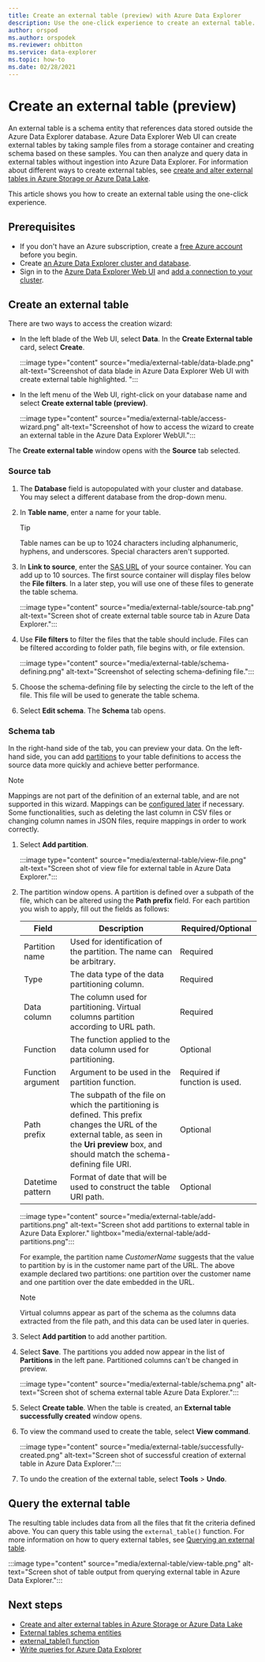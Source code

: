 ```yaml
---
title: Create an external table (preview) with Azure Data Explorer
description: Use the one-click experience to create an external table.
author: orspod
ms.author: orspodek
ms.reviewer: ohbitton
ms.service: data-explorer
ms.topic: how-to
ms.date: 02/28/2021
---
```


# Create an external table (preview)

An external table is a schema entity that references data stored outside the Azure Data Explorer database. Azure Data Explorer Web UI can create external tables by taking sample files from a storage container and creating schema based on these samples. You can then analyze and query data in external tables without ingestion into Azure Data Explorer. For information about different ways to create external tables, see [create and alter external tables in Azure Storage or Azure Data Lake](kusto/management/external-tables-azurestorage-azuredatalake.md).

This article shows you how to create an external table using the one-click experience.

## Prerequisites

* If you don't have an Azure subscription, create a [free Azure account](https://azure.microsoft.com/free/) before you begin.
* Create [an Azure Data Explorer cluster and database](create-cluster-database-portal.md).
* Sign in to the [Azure Data Explorer Web UI](https://dataexplorer.azure.com/) and [add a connection to your cluster](web-query-data.md#add-clusters).

## Create an external table

There are two ways to access the creation wizard:

* In the left blade of the Web UI, select **Data**. In the **Create External table** card, select **Create**.

     :::image type="content" source="media/external-table/data-blade.png" alt-text="Screenshot of data blade in Azure Data Explorer Web UI with create external table highlighted. ":::

* In the left menu of the Web UI, right-click on your database name and select **Create external table (preview)**.

    :::image type="content" source="media/external-table/access-wizard.png" alt-text="Screenshot of how to access the wizard to create an external table in the Azure Data Explorer WebUI.":::

The **Create external table** window opens with the **Source** tab selected.

### Source tab

1. The **Database** field is autopopulated with your cluster and database. You may select a different database from the drop-down menu.
1. In **Table name**, enter a name for your table.
    > [!TIP]
    >  Table names can be up to 1024 characters including alphanumeric, hyphens, and underscores. Special characters aren't supported.
1. In **Link to source**, enter the [SAS URL](/azure/vs-azure-tools-storage-explorer-blobs#get-the-sas-for-a-blob-container) of your source container. You can add up to 10 sources. 
    The first source container will display files below the **File filters**. In a later step, you will use one of these files to generate the table schema.

    :::image type="content" source="media/external-table/source-tab.png" alt-text="Screen shot of create external table source tab in Azure Data Explorer.":::

1. Use **File filters** to filter the files that the table should include. Files can be filtered according to folder path, file begins with, or file extension.

    :::image type="content" source="media/external-table/schema-defining.png" alt-text="Screenshot of selecting schema-defining file.":::

1. Choose the schema-defining file by selecting the circle to the left of the file. This file will be used to generate the table schema.
1. Select **Edit schema**. The **Schema** tab opens.

### Schema tab

In the right-hand side of the tab, you can preview your data. On the left-hand side, you can add [partitions](kusto/management/partitioningpolicy.md) to your table definitions to access the source data more quickly and achieve better performance.

> [!NOTE] 
> Mappings are not part of the definition of an external table, and are not supported in this wizard. Mappings can be [configured later](kusto/management/external-tables-azurestorage-azuredatalake.md#create-external-table-mapping) if necessary. Some functionalities, such as deleting the last column in CSV files or changing column names in JSON files, require mappings in order to work correctly.

1. Select **Add partition**.

    :::image type="content" source="media/external-table/view-file.png" alt-text="Screen shot of view file for external table in Azure Data Explorer.":::

1. The partition window opens. A partition is defined over a subpath of the file, which can be altered using the **Path prefix** field. For each partition you wish to apply, fill out the fields as follows:

    Field | Description | Required/Optional
    ---|---|---
    Partition name | Used for identification of the partition. The name can be arbitrary. | Required
    Type | The data type of the data partitioning column. | Required
    Data column | The column used for partitioning. Virtual columns partition according to URL path. | Required
    Function | The function applied to the data column used for partitioning. | Optional
    Function argument | Argument to be used in the partition function. | Required if function is used.
    Path prefix | The subpath of the file on which the partitioning is defined. This prefix changes the URL of the external table, as seen in the **Uri preview** box, and should match the schema-defining file URI. | Optional
    Datetime pattern | Format of date that will be used to construct the table URI path. | Optional

    :::image type="content" source="media/external-table/add-partitions.png" alt-text="Screen shot add partitions to external table in Azure Data Explorer." lightbox="media/external-table/add-partitions.png":::

    For example, the partition name *CustomerName* suggests that the value to partition by is in the customer name part of the URL. The above example declared two partitions: one partition over the customer name and one partition over the date embedded in the URL. 

    > [!NOTE]
    > Virtual columns appear as part of the schema as the columns data extracted from the file path, and this data can be used later in queries.

1. Select **Add partition** to add another partition. 
1. Select **Save**. The partitions you added now appear in the list of **Partitions** in the left pane. Partitioned columns can't be changed in preview.
    
    :::image type="content" source="media/external-table/schema.png" alt-text="Screen shot of schema external table Azure Data Explorer.":::

1. Select **Create table**. When the table is created, an **External table successfully created** window opens.
1. To view the command used to create the table, select **View command**.

    :::image type="content" source="media/external-table/successfully-created.png" alt-text="Screen shot of successful creation of external table in Azure Data Explorer.":::
1. To undo the creation of the external table, select **Tools** > **Undo**.

## Query the external table

The resulting table includes data from all the files that fit the criteria defined above. You can query this table using the `external_table()` function. For more information on how to query external tables, see [Querying an external table](data-lake-query-data.md#querying-an-external-table).

:::image type="content" source="media/external-table/view-table.png" alt-text="Screen shot of table output from querying external table in Azure Data Explorer.":::

## Next steps

* [Create and alter external tables in Azure Storage or Azure Data Lake](kusto/management/external-tables-azurestorage-azuredatalake.md)
* [External tables schema entities](kusto/query/schema-entities/externaltables.md)
* [external_table() function](kusto/query/externaltablefunction.md)
* [Write queries for Azure Data Explorer](write-queries.md)
